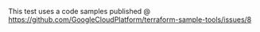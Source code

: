 This test uses a code samples published @ https://github.com/GoogleCloudPlatform/terraform-sample-tools/issues/8
